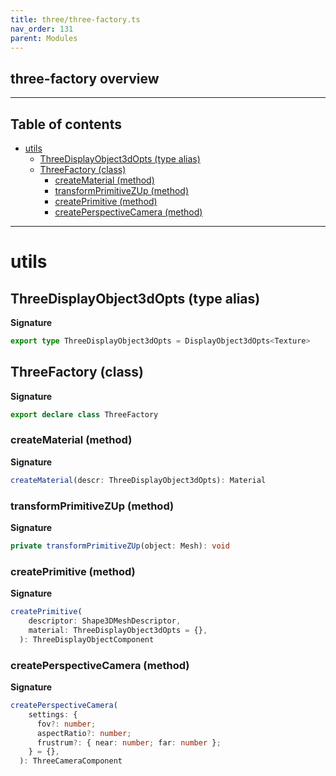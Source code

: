 ```yaml
---
title: three/three-factory.ts
nav_order: 131
parent: Modules
---
```


## three-factory overview

---

<h2 class="text-delta">Table of contents</h2>

- [utils](#utils)
  - [ThreeDisplayObject3dOpts (type alias)](#threedisplayobject3dopts-type-alias)
  - [ThreeFactory (class)](#threefactory-class)
    - [createMaterial (method)](#creatematerial-method)
    - [transformPrimitiveZUp (method)](#transformprimitivezup-method)
    - [createPrimitive (method)](#createprimitive-method)
    - [createPerspectiveCamera (method)](#createperspectivecamera-method)

---

# utils

## ThreeDisplayObject3dOpts (type alias)

**Signature**

```ts
export type ThreeDisplayObject3dOpts = DisplayObject3dOpts<Texture>
```

## ThreeFactory (class)

**Signature**

```ts
export declare class ThreeFactory
```

### createMaterial (method)

**Signature**

```ts
createMaterial(descr: ThreeDisplayObject3dOpts): Material
```

### transformPrimitiveZUp (method)

**Signature**

```ts
private transformPrimitiveZUp(object: Mesh): void
```

### createPrimitive (method)

**Signature**

```ts
createPrimitive(
    descriptor: Shape3DMeshDescriptor,
    material: ThreeDisplayObject3dOpts = {},
  ): ThreeDisplayObjectComponent
```

### createPerspectiveCamera (method)

**Signature**

```ts
createPerspectiveCamera(
    settings: {
      fov?: number;
      aspectRatio?: number;
      frustrum?: { near: number; far: number };
    } = {},
  ): ThreeCameraComponent
```
